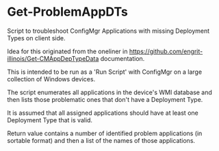 # Get-ProblemAppDTs

Script to troubleshoot ConfigMgr Applications with missing Deployment Types on client side.

Idea for this originated from the oneliner in https://github.com/engrit-illinois/Get-CMAppDepTypeData documentation.

This is intended to be run as a 'Run Script' with ConfigMgr on a large collection of Windows devices.

The script enumerates all applications in the device's WMI database and then lists those problematic ones that don't have a Deployment Type.

It is assumed that all assigned applications should have at least one Deployment Type that is valid.

Return value contains a number of identified problem applications (in sortable format) and then a list of the names of those applications.